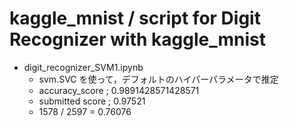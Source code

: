 # kaggle_mnist / script for Digit Recognizer with kaggle_mnist

- digit_recognizer_SVM1.ipynb
  - svm.SVC を使って，デフォルトのハイパーパラメータで推定
  - accuracy_score ; 0.9891428571428571
  - submitted score ; 0.97521
  - 1578 / 2597 = 0.76076
